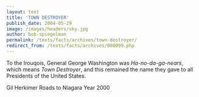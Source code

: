 ```yaml
---
layout: text
title: 'TOWN DESTROYER'
publish_date: 2004-05-29
image: /images/headers/sky.jpg
author: bob-spiegelman
permalink: /texts/facts/archives/town-destroyer/
redirect_from: /texts/facts/archives/000099.php
---
```


To the Irouqois, General George Washington was _Ha-no-da-ga-nears_, which means _Town Destroyer_, and this remained the name they gave to all Presidents of the United States.

Gil Herkimer
Roads to Niagara
Year 2000
